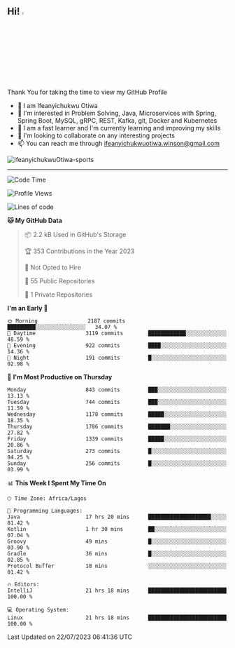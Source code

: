 <!-- BLOG-POST-LIST:START --><!-- BLOG-POST-LIST:END -->

## Hi! <img src="https://media.giphy.com/media/hvRJCLFzcasrR4ia7z/giphy.gif" width="4%"> 

Thank You for taking the time to view my GitHub Profile

- 👋 I am Ifeanyichukwu Otiwa
- 👀 I'm interested in Problem Solving, Java, Microservices with Spring, Spring Boot, MySQL, gRPC, REST, Kafka, git, Docker and Kubernetes
- 🌱 I am a fast learner and I'm currently learning and improving my skills
- 💞️ I'm looking to collaborate on any interesting projects
- 📫 You can reach me through ifeanyichukwuotiwa.winson@gmail.com

<p align="left" marginTop="10px"> <img src="https://komarev.com/ghpvc/?username=ifeanyichukwuOtiwa-sports&label=Profile%20views&color=0e75b6&style=for-the-badge" alt="ifeanyichukwuOtiwa-sports" /> </p>

***

<!--START_SECTION:waka-->
![Code Time](http://img.shields.io/badge/Code%20Time-1%2C508%20hrs%203%20mins-blue)

![Profile Views](http://img.shields.io/badge/Profile%20Views-2-blue)

![Lines of code](https://img.shields.io/badge/From%20Hello%20World%20I%27ve%20Written-2.8%20million%20lines%20of%20code-blue)

**🐱 My GitHub Data** 

> 📦 2.2 kB Used in GitHub's Storage 
 > 
> 🏆 353 Contributions in the Year 2023
 > 
> 🚫 Not Opted to Hire
 > 
> 📜 55 Public Repositories 
 > 
> 🔑 1 Private Repositories 
 > 
**I'm an Early 🐤** 

```text
🌞 Morning                2187 commits        █████████░░░░░░░░░░░░░░░░   34.07 % 
🌆 Daytime                3119 commits        ████████████░░░░░░░░░░░░░   48.59 % 
🌃 Evening                922 commits         ████░░░░░░░░░░░░░░░░░░░░░   14.36 % 
🌙 Night                  191 commits         █░░░░░░░░░░░░░░░░░░░░░░░░   02.98 % 
```
📅 **I'm Most Productive on Thursday** 

```text
Monday                   843 commits         ███░░░░░░░░░░░░░░░░░░░░░░   13.13 % 
Tuesday                  744 commits         ███░░░░░░░░░░░░░░░░░░░░░░   11.59 % 
Wednesday                1178 commits        █████░░░░░░░░░░░░░░░░░░░░   18.35 % 
Thursday                 1786 commits        ███████░░░░░░░░░░░░░░░░░░   27.82 % 
Friday                   1339 commits        █████░░░░░░░░░░░░░░░░░░░░   20.86 % 
Saturday                 273 commits         █░░░░░░░░░░░░░░░░░░░░░░░░   04.25 % 
Sunday                   256 commits         █░░░░░░░░░░░░░░░░░░░░░░░░   03.99 % 
```


📊 **This Week I Spent My Time On** 

```text
🕑︎ Time Zone: Africa/Lagos

💬 Programming Languages: 
Java                     17 hrs 20 mins      ████████████████████░░░░░   81.42 % 
Kotlin                   1 hr 30 mins        ██░░░░░░░░░░░░░░░░░░░░░░░   07.04 % 
Groovy                   49 mins             █░░░░░░░░░░░░░░░░░░░░░░░░   03.90 % 
Gradle                   36 mins             █░░░░░░░░░░░░░░░░░░░░░░░░   02.85 % 
Protocol Buffer          18 mins             ░░░░░░░░░░░░░░░░░░░░░░░░░   01.42 % 

🔥 Editors: 
IntelliJ                 21 hrs 18 mins      █████████████████████████   100.00 % 

💻 Operating System: 
Linux                    21 hrs 18 mins      █████████████████████████   100.00 % 
```


 Last Updated on 22/07/2023 06:41:36 UTC
<!--END_SECTION:waka-->

<!--
<p align="center">
![trophy](https://github-profile-trophy.vercel.app/?username=ifeanyichukwuOtiwa-sports&theme=onedark) (https://github.com/ryo-ma/github-profile-trophy)
</p>
-->

<!---
ifeanyi-otiwa/ifeanyi-otiwa is a ✨ special ✨ repository because its `README.md` (this file) appears on your GitHub profile.
You can click the Preview link to take a look at your changes.
--->
